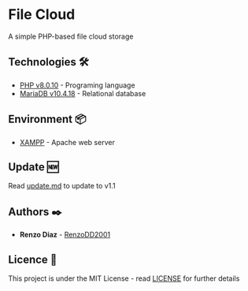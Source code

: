 # File Cloud

A simple PHP-based file cloud storage

## Technologies 🛠️

* [PHP v8.0.10](https://www.php.net/docs.php) - Programing language
* [MariaDB v10.4.18](https://dev.mysql.com/doc/) - Relational database

## Environment 📦

* [XAMPP](https://www.apachefriends.org/es/index.html) - Apache web server

## Update 🆕

Read [update.md](./documents/update.md) to update to v1.1

## Authors ✒️

* **Renzo Diaz** - [RenzoDD2001](https://github.com/RenzoDD2001)

## Licence 📄

This project is under the MIT License - read [LICENSE](./LICENSE) for further details